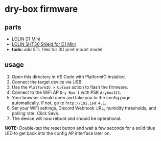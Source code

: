 # dry-box firmware

## parts

- [LOLIN D1 Mini](https://www.aliexpress.us/item/2251832342786284.html)
- [LOLIN SHT30 Shield for D1 Mini](https://www.aliexpress.us/item/2251832575822188.html)
- **todo:** add STL files for 3D print mount model

## usage

1. Open this directory in VS Code with PlatformIO installed.
2. Connect the target device via USB.
3. Use the `PlatformIO > Upload` action to flash the firmware.
4. Connect to the WiFi AP `Dry Box 1` with PSK `drybox123`.
5. Your browser should open and take you to the config page automatically. If not, go to `http://192.168.4.1`.
6. Set your WiFi settings, Discord Webhook URL, humidity thresholds, and polling rate. Click Save.
7. The device will now reboot and should be operational.

**NOTE:** Double-tap the reset button and wait a few seconds for a solid blue LED to get back into the config AP interface later on.
